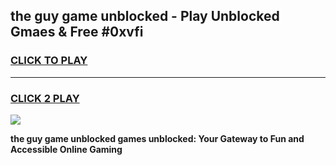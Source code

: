 
## the guy game unblocked - Play Unblocked Gmaes & Free #0xvfi
<h3>
<a href="https://news.freeplayer.one?title=the_guy_game_unblocked&ref=24F">CLICK TO PLAY</a></h3>
<hr>

<h3>
<a href="https://news.freeplayer.one?title=the_guy_game_unblocked&ref=24F">CLICK 2 PLAY</a>
  
</h3>

<a href="https://news.freeplayer.one?title=the_guy_game_unblocked&ref=24F/"><img src="https://clearcache.store/games.png"></a>


**the guy game unblocked games unblocked: Your Gateway to Fun and Accessible Online Gaming**
